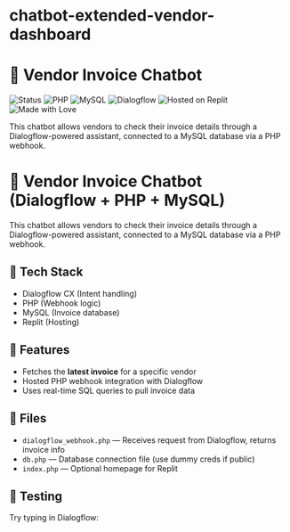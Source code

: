 # chatbot-extended-vendor-dashboard
# 💬 Vendor Invoice Chatbot

![Status](https://img.shields.io/badge/status-active-brightgreen)
![PHP](https://img.shields.io/badge/built%20with-PHP-blue)
![MySQL](https://img.shields.io/badge/database-MySQL-blue)
![Dialogflow](https://img.shields.io/badge/NLP-Dialogflow-orange)
![Hosted on Replit](https://img.shields.io/badge/hosted%20on-Replit-purple)
![Made with Love](https://img.shields.io/badge/Made%20with-%E2%9D%A4-red)

This chatbot allows vendors to check their invoice details through a Dialogflow-powered assistant, connected to a MySQL database via a PHP webhook.
# 💬 Vendor Invoice Chatbot (Dialogflow + PHP + MySQL)

This chatbot allows vendors to check their invoice details through a Dialogflow-powered assistant, connected to a MySQL database via a PHP webhook.

## 🔧 Tech Stack
- Dialogflow CX (Intent handling)
- PHP (Webhook logic)
- MySQL (Invoice database)
- Replit (Hosting)

## 🚀 Features
- Fetches the **latest invoice** for a specific vendor
- Hosted PHP webhook integration with Dialogflow
- Uses real-time SQL queries to pull invoice data

## 📁 Files
- `dialogflow_webhook.php` — Receives request from Dialogflow, returns invoice info
- `db.php` — Database connection file (use dummy creds if public)
- `index.php` — Optional homepage for Replit

## 🧪 Testing
Try typing in Dialogflow:


